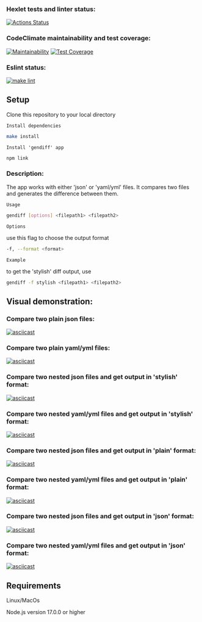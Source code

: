 ### Hexlet tests and linter status:
[![Actions Status](https://github.com/Takaiva/frontend-project-lvl2/workflows/hexlet-check/badge.svg)](https://github.com/Takaiva/frontend-project-lvl2/actions)

### CodeClimate maintainability and test coverage:
[![Maintainability](https://api.codeclimate.com/v1/badges/948325797767dd709fce/maintainability)](https://codeclimate.com/github/Takaiva/frontend-project-lvl2/maintainability)
[![Test Coverage](https://api.codeclimate.com/v1/badges/948325797767dd709fce/test_coverage)](https://codeclimate.com/github/Takaiva/frontend-project-lvl2/test_coverage)

### Eslint status:
[![make lint](https://github.com/Takaiva/frontend-project-lvl2/actions/workflows/linter-check.yml/badge.svg)](https://github.com/Takaiva/frontend-project-lvl2/actions/workflows/linter-check.yml)

## Setup

Clone this repository to your local directory

`Install dependencies`

```sh
make install
```

`Install 'gendiff' app`

```sh
npm link
```

### Description:
The app works with either 'json' or 'yaml/yml' files.
It compares two files and generates the difference between them.

`Usage`

```sh
gendiff [options] <filepath1> <filepath2>
```

`Options`

use this flag to choose the output format

```sh
-f, --format <format>
```

`Example`

to get the 'stylish' diff output, use

```sh
gendiff -f stylish <filepath1> <filepath2>
```

## Visual demonstration:

### Compare two plain json files:
[![asciicast](https://asciinema.org/a/2KNVhzMAtIV816LGRvGWA25lH.svg)](https://asciinema.org/a/2KNVhzMAtIV816LGRvGWA25lH)

### Compare two plain yaml/yml files:
[![asciicast](https://asciinema.org/a/xbyqSTttf5yKWwnBfUri17P1W.svg)](https://asciinema.org/a/xbyqSTttf5yKWwnBfUri17P1W)

### Compare two nested json files and get output in 'stylish' format:
[![asciicast](https://asciinema.org/a/acaUj9eSxis0W10Yv9bTmfNaI.svg)](https://asciinema.org/a/acaUj9eSxis0W10Yv9bTmfNaI)

### Compare two nested yaml/yml files and get output in 'stylish' format:
[![asciicast](https://asciinema.org/a/zwnzxlKBZ3OElquoXbDzpXyUM.svg)](https://asciinema.org/a/zwnzxlKBZ3OElquoXbDzpXyUM)

### Compare two nested json files and get output in 'plain' format:
[![asciicast](https://asciinema.org/a/6o0c1VDomQadAddmPCLVf5EDI.svg)](https://asciinema.org/a/6o0c1VDomQadAddmPCLVf5EDI)

### Compare two nested yaml/yml files and get output in 'plain' format:
[![asciicast](https://asciinema.org/a/PCGrSmmSAQGiY60nIoWlX2d3c.svg)](https://asciinema.org/a/PCGrSmmSAQGiY60nIoWlX2d3c)

### Compare two nested json files and get output in 'json' format:
[![asciicast](https://asciinema.org/a/5uudELsqvsyTNnz0iCmhd6v7G.svg)](https://asciinema.org/a/5uudELsqvsyTNnz0iCmhd6v7G)

### Compare two nested yaml/yml files and get output in 'json' format:
[![asciicast](https://asciinema.org/a/8ern4toCUecSbEenBpfM8S1oQ.svg)](https://asciinema.org/a/8ern4toCUecSbEenBpfM8S1oQ)

## Requirements

Linux/MacOs

Node.js version 17.0.0 or higher
